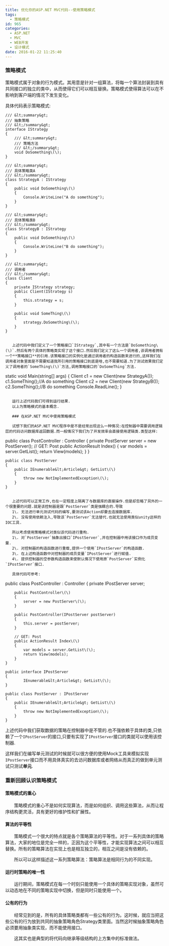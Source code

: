 ```yaml
---
title: 优化你的ASP.NET MVC代码--使用策略模式
tags:
  - 策略模式
id: 965
categories:
  - ASP.NET
  - MVC
  - WEB开发
  - 设计模式
date: 2016-01-22 11:25:40
---
```


### 策略模式

策略模式属于对象的行为模式。其用意是针对一组算法，将每一个算法封装到具有共同接口的独立的类中，从而使得它们可以相互替换。策略模式使得算法可以在不影响到客户端的情况下发生变化。

具体代码表示策略模式:

    /// &lt;summary&gt;
    /// 抽象策略
    /// &lt;/summary&gt;
    interface IStrategy
    {
        /// &lt;summary&gt;
        /// 策略方法
        /// &lt;/summary&gt;
        void DoSomething\(\);
    }

    /// &lt;summary&gt;
    /// 具体策略类A
    /// &lt;/summary&gt;
    class StrategyA : IStrategy
    {
        public void DoSomething\(\)
        {
            Console.WriteLine("A do something");
        }
    }

    /// &lt;summary&gt;
    /// 具体策略类B
    /// &lt;/summary&gt;
    class StrategyB : IStrategy
    {
        public void DoSomething\(\)
        {
            Console.WriteLine("B do something");
        }
    }

    /// &lt;summary&gt;
    /// 调用者
    /// &lt;/summary&gt;
    class Client
    {
        private IStrategy strategy;
        public Client(IStrategy s)
        {
            this.strategy = s;
        }

        public void SomeThing\(\)
        {
            strategy.DoSomething\(\);
        }
    }



 ```

    上述代码中我们定义了一个策略接口`IStrategy`,其中有一个方法是`DoSomething\(\)`.然后有两个具体的策略类实现了这个接口.然后我们定义了这么一个调用者,该调用者拥有一个**策略接口**的引用.该策略接口的实例化是通过调用者的构造函数来进行的,这样我们在调用者对象里面是不需要知道我所引用的策略接口到底是啥,也不需要知道.为了测试效果我们定义了调用者的`SomeThing\(\)`方法,调用策略接口的`DoSomeThing`方法.

```  

 static void Main(string[] args)
    {
        Client c1 = new Client(new StrategyA\(\));
        c1.SomeThing\(\);//A do something
        Client c2 = new Client(new StrategyB\(\));
        c2.SomeThing\(\);//B do something
        Console.ReadLine\(\);
    }


 ```

    运行上述代码我们可得到运行结果.
    以上为策略模式的基本概念.

    ### 在ASP.NET MVC中使用策略模式

    试想下我们的ASP.NET MVC程序中是不是经常出现这么一种情况:在控制器中需要调用逻辑层的代码访问数据库返回数据.而一般情况下我们为了开发效率会直接使用逻辑类.类型这样:

```  

 public class PostController : Controller
    {
        private PostServer server = new PostServer\(\);
        // GET: Post
        public ActionResult Index\(\)
        {
            var models = server.GetList\(\);
            return View(models);
        }
    }

    public class PostServer
    {
        public IEnumerable&lt;Article&gt; GetList\(\)
        {
            throw new NotImplementedException\(\);
        }
    }


 ```

    上述代码可以正常工作,也在一定程度上隔离了与数据库的直接操作.但是却忽略了另外的一个很重要的问题.就是该控制器是跟`PostServer`类是强耦合的.导致
    1\. 无法进行单元测试代码的编写,要测试该Action却要去连接数据库.
    2\. 没有使用依赖注入,导致该`PostServer`无法替代.也就无法使用类似unity这样的IOC工具.

    所以考虑使用策略模式对类似该代码进行重构.
    1\. 对`PostServer`抽象出接口`IPostServer`,并在控制器中用该接口作为成员变量.
    2\. 对控制器的构造函数进行重载,提供一个使用`IPostServer`的构造函数.
    3\. 在上述构造函数中对控制器的成员变量`IPostServer`进行赋值.
    4\. 提供控制器的空参数构造函数来使默认情况下使用原`PostServer`实例化`IPostServer`接口.

    具体代码可参考:

```  

 public class PostController : Controller
    {
        private IPostServer server;

        public PostController\(\)
        {
            server = new PostServer\(\);
        }

        public PostController(IPostServer postServer)
        {
            this.server = postServer;
        }

        // GET: Post
        public ActionResult Index\(\)
        {
            var models = server.GetList\(\);
            return View(models);
        }
    }

    public interface IPostServer
    {
            IEnumerable&lt;Article&gt; GetList\(\);
    }

    public class PostServer : IPostServer
    {
        public IEnumerable&lt;Article&gt; GetList\(\)
        {
            throw new NotImplementedException\(\);
        }
    }

上述代码中我们获取数据的策略在控制器中是不管的.也不强依赖于具体的类,只依赖了一个`IPostServer`的接口,只要有实现了`IPostServer`接口的类就可以使用该控制器.

这样我们在编写单元测试的时候就可以很方便的使用Mock工具来模拟实现`IPostServer`接口而不用具体真实的去访问数据库或者网络从而真正的做到单元测试只测试**单元**.

### 重新回顾认识策略模式

#### 策略模式的重心

　　策略模式的重心不是如何实现算法，而是如何组织、调用这些算法，从而让程序结构更灵活，具有更好的维护性和扩展性。

#### 算法的平等性

　　策略模式一个很大的特点就是各个策略算法的平等性。对于一系列具体的策略算法，大家的地位是完全一样的，正因为这个平等性，才能实现算法之间可以相互替换。所有的策略算法在实现上也是相互独立的，相互之间是没有依赖的。

　　所以可以这样描述这一系列策略算法：策略算法是相同行为的不同实现。

#### 运行时策略的唯一性

　　运行期间，策略模式在每一个时刻只能使用一个具体的策略实现对象，虽然可以动态地在不同的策略实现中切换，但是同时只能使用一个。

#### 公有的行为

　　经常见到的是，所有的具体策略类都有一些公有的行为。这时候，就应当把这些公有的行为放到共同的抽象策略角色Strategy类里面。当然这时候抽象策略角色必须要用抽象类实现，而不能使用接口。

　　这其实也是典型的将代码向继承等级结构的上方集中的标准做法。
